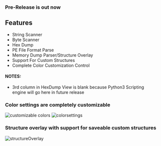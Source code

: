 ### Pre-Release is out now

## Features
- String Scanner
- Byte Scanner
- Hex Dump
- PE File Format Parse
- Memory Dump Parser/Structure Overlay
- Support For Custom Structures
- Complete Color Customization Control
  
#### NOTES:
- 3rd column in HexDump View is blank because Python3 Scripting engine will go here in future release

### Color settings are completely customizable
![customizable colors](https://github.com/ColeStrickler/BTH/assets/82488869/6e6c8d85-af15-4717-8f99-96799bd04380)
![colorsettings](https://github.com/ColeStrickler/BTH/assets/82488869/3f51fc05-570a-4528-a885-f99b3be47ef1)


### Structure overlay with support for saveable custom structures
![structureOverlay](https://github.com/ColeStrickler/BTH/assets/82488869/14b41b93-0ff6-49c6-bc8b-c850b4c8dc06)


